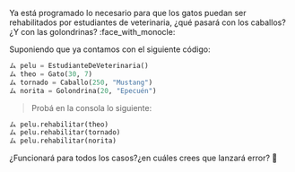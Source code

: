 Ya está programado lo necesario para que los gatos puedan ser rehabilitados por estudiantes de veterinaria, ¿qué pasará con los caballos?¿Y con las golondrinas? :face_with_monocle:

Suponiendo que ya contamos con el siguiente código:

```python
ム pelu = EstudianteDeVeterinaria()
ム theo = Gato(30, 7)
ム tornado = Caballo(250, "Mustang")
ム norita = Golondrina(20, "Epecuén")
```

> Probá en la consola lo siguiente:
>
```python
ム pelu.rehabilitar(theo)
ム pelu.rehabilitar(tornado)
ム pelu.rehabilitar(norita)
```
>
¿Funcionará para todos los casos?¿en cuáles crees que lanzará error? :thinking: